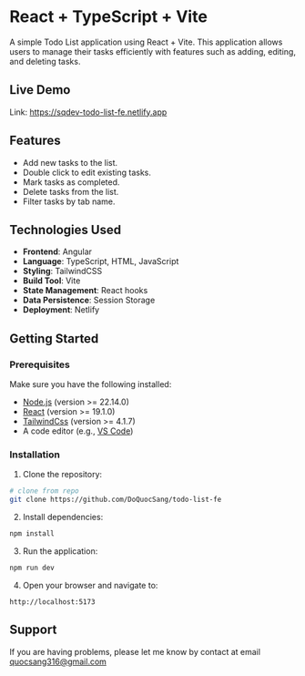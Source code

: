 # React + TypeScript + Vite

A simple Todo List application using React + Vite. This application allows users to manage their tasks efficiently with features such as adding, editing, and deleting tasks.

## Live Demo
Link: https://sqdev-todo-list-fe.netlify.app

## Features
- Add new tasks to the list.
- Double click to edit existing tasks.
- Mark tasks as completed.
- Delete tasks from the list.
- Filter tasks by tab name.

## Technologies Used

- **Frontend**: Angular
- **Language**: TypeScript, HTML, JavaScript
- **Styling**: TailwindCSS
- **Build Tool**: Vite
- **State Management**: React hooks
- **Data Persistence**: Session Storage
- **Deployment**: Netlify

## Getting Started

### Prerequisites

Make sure you have the following installed:

- [Node.js](https://nodejs.org/) (version >= 22.14.0)
- [React](https://angular.io/cli) (version >= 19.1.0)
- [TailwindCss](https://tailwindcss.io/cli) (version >= 4.1.7)
- A code editor (e.g., [VS Code](https://code.visualstudio.com/))

### Installation

1. Clone the repository:
```bash
# clone from repo
git clone https://github.com/DoQuocSang/todo-list-fe
```

2. Install dependencies:
```bash
npm install
```

3. Run the application:
```bash
npm run dev
```

4. Open your browser and navigate to:
```
http://localhost:5173
```

## Support
If you are having problems, please let me know by contact at email quocsang316@gmail.com
